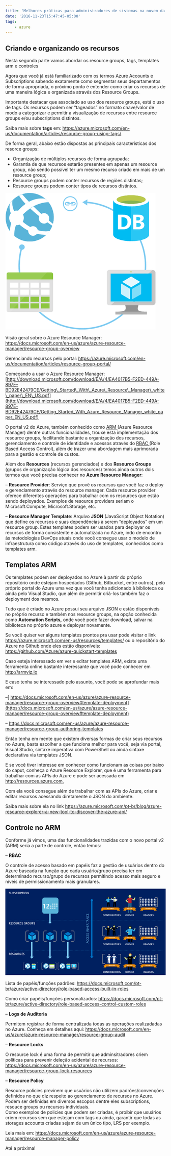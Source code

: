 ```yaml
---
title: 'Melhores práticas para administradores de sistemas na nuvem da Microsoft (Azure) &#8211; Parte II'
date: '2016-11-23T15:47:45-05:00'
tags:
    - azure
---
```


## Criando e organizando os recursos

Nesta segunda parte vamos abordar os resource groups, tags, templates arm e controles

Agora que você já está familiarizado com os termos Azure Accounts e Subscriptions sabendo exatamente como segmentar seus departamentos de forma apropriada, o próximo ponto é entender como criar os recursos de uma maneira lógica e organizada através dos Resource Groups.

Importante destacar que associado ao uso dos resource groups, está o uso de tags. Os recursos podem ser “tageados” no formato chave/valor de modo a categorizar e permitir a visualização de recursos entre resource groups e/ou subscriptions distintos.

Saiba mais sobre **tags** em: <https://azure.microsoft.com/en-us/documentation/articles/resource-group-using-tags/>

De forma geral, abaixo estão dispostas as principais características dos resorce groups:

- Organização de múltiplos recursos de forma agrupada;
- Garantia de que recursos estarão presentes em apenas um resource group, não sendo possível ter um mesmo recurso criado em mais de um resource group;
- Resource groups podem conter recursos de regiões distintas;
- Resource groups podem conter tipos de recursos distintos.

![](/wp-content/uploads/2016/11/rg.png)

Visão geral sobre o Azure Resource Manager: <https://docs.microsoft.com/en-us/azure/azure-resource-manager/resource-group-overview>

Gerenciando recursos pelo portal: <https://azure.microsoft.com/en-us/documentation/articles/resource-group-portal/>

Começando a usar o Azure Resource Manager: [http://download.microsoft.com/download/E/A/4/EA4017B5-F2ED-449A-897E-BD92E42479CE/Getting\_Started\_With\_Azure\_Resource\_Manager\_white\_paper\_EN\_US.pdf](http://download.microsoft.com/download/E/A/4/EA4017B5-F2ED-449A-897E-BD92E42479CE/Getting_Started_With_Azure_Resource_Manager_white_paper_EN_US.pdf)

O portal v2 do Azure, também conhecido como [ARM ](https://docs.microsoft.com/pt-br/azure/azure-resource-manager/resource-manager-deployment-model)(Azure Resource Manager) dentre outras funcionalidades, trouxe esta implementação dos resource groups, facilitando bastante a organização dos recursos, gerenciamento e controle de identidade e acessos através do [RBAC ](https://docs.microsoft.com/pt-br/azure/active-directory/role-based-access-control-configure)(Role Based Access Control), além de trazer uma abordagem mais aprimorada para a gestão e controle de custos.

Além dos **Resources** (recursos gerenciados) e dos **Resource Groups** (grupos de organização lógica dos resources) temos ainda outros dois termos que você precisa conhecer no **Azure Resource Manager**:

– **Resource Provider**: Serviço que provê os recursos que você faz o deploy e gerenciamento através do resource manager. Cada resource provider oferece diferentes operações para trabalhar com os resources que estão sendo deployados. Exemplos de resource providers seriam o Microsoft.Compute, Microsoft.Storage, etc.

– **Resource Manager Template**: Arquivo **JSON** (JavaScript Object Notation) que define os recursos e suas dependências à serem “deployados” em um resource group. Estes templates podem ser usados para deployar os recursos de forma consistente e automatizada no Azure, indo de encontro às metodologias DevOps atuais onde você consegue usar o modelo de infraestrutura como código através do uso de templates, conhecidos como templates arm.

## Templates ARM

Os templates podem ser deployados no Azure à partir do próprio repositório onde estejam hospedados (Github, Bitbucket, entre outros), pelo próprio portal do Azure uma vez que você tenha adicionado à biblioteca ou ainda pelo Visual Studio, que além de permitir criá-los também faz o deployment dos mesmos.

Tudo que é criado no Azure possui seu arquivo JSON e estão disponíveis no próprio recurso e também nos resource groups, na opção conhecida como **Automation Scripts,** onde você pode fazer download, salvar na biblioteca no próprio azure e deployar novamente.

Se você quiser ver alguns templates prontos pra usar pode visitar o link <https://azure.microsoft.com/en-us/resources/templates/> ou o repositório do Azure no Github onde eles estão disponíveis: <https://github.com/Azure/azure-quickstart-templates>

Caso esteja interessado em ver e editar templates ARM, existe uma ferramenta online bastante interessante que você pode conhecer em <http://armviz.io>

E caso tenha se interessado pelo assunto, você pode se aprofundar mais em:

–[ https://docs.microsoft.com/en-us/azure/azure-resource-manager/resource-group-overview#template-deployment](https://docs.microsoft.com/en-us/azure/azure-resource-manager/resource-group-overview#template-deployment)

– <https://docs.microsoft.com/en-us/azure/azure-resource-manager/resource-group-authoring-templates>

Então tenha em mente que existem diversas formas de criar seus recursos no Azure, basta escolher a que funciona melhor para você, seja via portal, Visual Studio, sintaxe imperativa com PowerShell ou ainda sintaxe declarativa via templates JSON.

E se você tiver interesse em conhecer como funcionam as coisas por baixo do caput, conheça o Azure Resource Explorer, que é uma ferramenta para trabalhar com as APIs do Azure e pode ser acessada em [http://resources.azure.com. ](http://resources.azure.com)

Com ela você consegue além de trabalhar com as APIs do Azure, criar e editar recursos acessando diretamente o JSON do ambiente.

Saiba mais sobre ela no link <https://azure.microsoft.com/pt-br/blog/azure-resource-explorer-a-new-tool-to-discover-the-azure-api/>

## Controle no ARM

Conforme já vimos, uma das funcionalidades trazidas com o novo portal v2 (ARM) seria a parte de controle, então temos:

– **RBAC**

O controle de acesso basado em papéis faz a gestão de usuários dentro do Azure baseada na função que cada usuário/grupo precisa ter em determinado recurso/grupo de recursos permitindo acesso mais seguro e níveis de permissionamento mais granulares.

![](/wp-content/uploads/2016/11/rbac.png)

Lista de papéis/funções padrões: <https://docs.microsoft.com/pt-br/azure/active-directory/role-based-access-built-in-roles>

Como criar papéis/funções personalizados: <https://docs.microsoft.com/pt-br/azure/active-directory/role-based-access-control-custom-roles>

– **Logs de Auditoria**

Permitem registrar de forma centralizada todas as operações realizadadas no Azure. Conheça em detalhes aqui: <https://docs.microsoft.com/en-us/azure/azure-resource-manager/resource-group-audit>

– **Resource Locks**

O resource lock é uma forma de permitir que adminsitradores criem políticas para prevenir deleção acidental de recursos: <https://docs.microsoft.com/en-us/azure/azure-resource-manager/resource-group-lock-resources>

– **Resource Policy**

Resource policies previnem que usuários não utilizem padrões/convenções definidos no que diz respeito ao gerenciamento de recursos no Azure. Podem ser definidas em diversos escopos dentre eles subscriptions, resouce groups ou recursos individuais.  
Como exemplos de policies que podem ser criadas, é proibir que usuários criem recursos sem que estejam com tags ou ainda, garantir que todas as storages accounts criadas sejam de um único tipo, LRS por exemplo.

Leia mais em: <https://docs.microsoft.com/en-us/azure/azure-resource-manager/resource-manager-policy>

Até a próxima!
